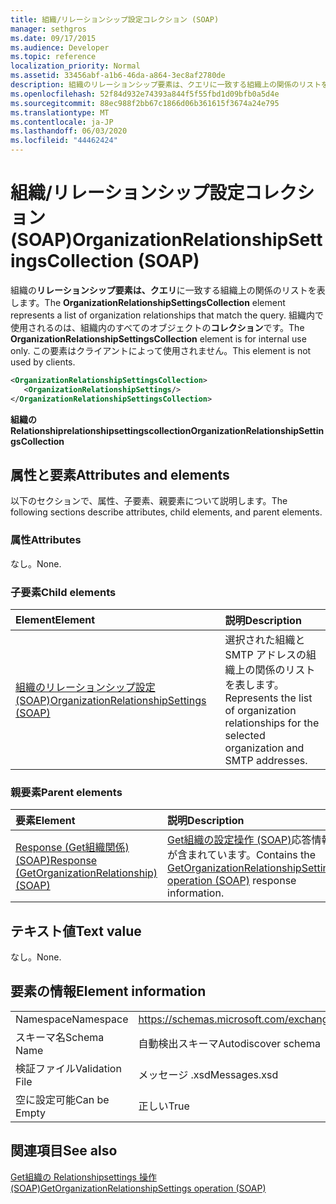 ```yaml
---
title: 組織/リレーションシップ設定コレクション (SOAP)
manager: sethgros
ms.date: 09/17/2015
ms.audience: Developer
ms.topic: reference
localization_priority: Normal
ms.assetid: 33456abf-a1b6-46da-a864-3ec8af2780de
description: 組織のリレーションシップ要素は、クエリに一致する組織上の関係のリストを表します。 組織内で使用されるのは、組織内のすべてのオブジェクトのコレクションです。 この要素はクライアントによって使用されません。
ms.openlocfilehash: 52f84d932e74393a844f5f55fbd1d09bfb0a5d4e
ms.sourcegitcommit: 88ec988f2bb67c1866d06b361615f3674a24e795
ms.translationtype: MT
ms.contentlocale: ja-JP
ms.lasthandoff: 06/03/2020
ms.locfileid: "44462424"
---
```

# <a name="organizationrelationshipsettingscollection-soap"></a><span data-ttu-id="acc70-105">組織/リレーションシップ設定コレクション (SOAP)</span><span class="sxs-lookup"><span data-stu-id="acc70-105">OrganizationRelationshipSettingsCollection (SOAP)</span></span>

<span data-ttu-id="acc70-106">組織の**リレーションシップ要素は、クエリ**に一致する組織上の関係のリストを表します。</span><span class="sxs-lookup"><span data-stu-id="acc70-106">The **OrganizationRelationshipSettingsCollection** element represents a list of organization relationships that match the query.</span></span> <span data-ttu-id="acc70-107">組織内で使用されるのは、組織内のすべてのオブジェクトの**コレクション**です。</span><span class="sxs-lookup"><span data-stu-id="acc70-107">The **OrganizationRelationshipSettingsCollection** element is for internal use only.</span></span> <span data-ttu-id="acc70-108">この要素はクライアントによって使用されません。</span><span class="sxs-lookup"><span data-stu-id="acc70-108">This element is not used by clients.</span></span> 
  
```XML
<OrganizationRelationshipSettingsCollection>
   <OrganizationRelationshipSettings/>
</OrganizationRelationshipSettingsCollection>
```

 <span data-ttu-id="acc70-109">**組織の Relationshiprelationshipsettingscollection**</span><span class="sxs-lookup"><span data-stu-id="acc70-109">**OrganizationRelationshipSettingsCollection**</span></span>
## <a name="attributes-and-elements"></a><span data-ttu-id="acc70-110">属性と要素</span><span class="sxs-lookup"><span data-stu-id="acc70-110">Attributes and elements</span></span>

<span data-ttu-id="acc70-111">以下のセクションで、属性、子要素、親要素について説明します。</span><span class="sxs-lookup"><span data-stu-id="acc70-111">The following sections describe attributes, child elements, and parent elements.</span></span>
  
### <a name="attributes"></a><span data-ttu-id="acc70-112">属性</span><span class="sxs-lookup"><span data-stu-id="acc70-112">Attributes</span></span>

<span data-ttu-id="acc70-113">なし。</span><span class="sxs-lookup"><span data-stu-id="acc70-113">None.</span></span>
  
### <a name="child-elements"></a><span data-ttu-id="acc70-114">子要素</span><span class="sxs-lookup"><span data-stu-id="acc70-114">Child elements</span></span>

|<span data-ttu-id="acc70-115">**Element**</span><span class="sxs-lookup"><span data-stu-id="acc70-115">**Element**</span></span>|<span data-ttu-id="acc70-116">**説明**</span><span class="sxs-lookup"><span data-stu-id="acc70-116">**Description**</span></span>|
|:-----|:-----|
|[<span data-ttu-id="acc70-117">組織のリレーションシップ設定 (SOAP)</span><span class="sxs-lookup"><span data-stu-id="acc70-117">OrganizationRelationshipSettings (SOAP)</span></span>](organizationrelationshipsettings-soap.md) <br/> |<span data-ttu-id="acc70-118">選択された組織と SMTP アドレスの組織上の関係のリストを表します。</span><span class="sxs-lookup"><span data-stu-id="acc70-118">Represents the list of organization relationships for the selected organization and SMTP addresses.</span></span>  <br/> |
   
### <a name="parent-elements"></a><span data-ttu-id="acc70-119">親要素</span><span class="sxs-lookup"><span data-stu-id="acc70-119">Parent elements</span></span>

|<span data-ttu-id="acc70-120">**要素**</span><span class="sxs-lookup"><span data-stu-id="acc70-120">**Element**</span></span>|<span data-ttu-id="acc70-121">**説明**</span><span class="sxs-lookup"><span data-stu-id="acc70-121">**Description**</span></span>|
|:-----|:-----|
|[<span data-ttu-id="acc70-122">Response (Get組織関係) (SOAP)</span><span class="sxs-lookup"><span data-stu-id="acc70-122">Response (GetOrganizationRelationship) (SOAP)</span></span>](response-getorganizationrelationshipsoap.md) <br/> |<span data-ttu-id="acc70-123">[Get組織の設定操作 (SOAP)](getorganizationrelationshipsettings-operation-soap.md)応答情報が含まれています。</span><span class="sxs-lookup"><span data-stu-id="acc70-123">Contains the [GetOrganizationRelationshipSettings operation (SOAP)](getorganizationrelationshipsettings-operation-soap.md) response information.</span></span>  <br/> |
   
## <a name="text-value"></a><span data-ttu-id="acc70-124">テキスト値</span><span class="sxs-lookup"><span data-stu-id="acc70-124">Text value</span></span>

<span data-ttu-id="acc70-125">なし。</span><span class="sxs-lookup"><span data-stu-id="acc70-125">None.</span></span>
  
## <a name="element-information"></a><span data-ttu-id="acc70-126">要素の情報</span><span class="sxs-lookup"><span data-stu-id="acc70-126">Element information</span></span>

|||
|:-----|:-----|
|<span data-ttu-id="acc70-127">Namespace</span><span class="sxs-lookup"><span data-stu-id="acc70-127">Namespace</span></span>  <br/> |https://schemas.microsoft.com/exchange/2010/Autodiscover  <br/> |
|<span data-ttu-id="acc70-128">スキーマ名</span><span class="sxs-lookup"><span data-stu-id="acc70-128">Schema Name</span></span>  <br/> |<span data-ttu-id="acc70-129">自動検出スキーマ</span><span class="sxs-lookup"><span data-stu-id="acc70-129">Autodiscover schema</span></span>  <br/> |
|<span data-ttu-id="acc70-130">検証ファイル</span><span class="sxs-lookup"><span data-stu-id="acc70-130">Validation File</span></span>  <br/> |<span data-ttu-id="acc70-131">メッセージ .xsd</span><span class="sxs-lookup"><span data-stu-id="acc70-131">Messages.xsd</span></span>  <br/> |
|<span data-ttu-id="acc70-132">空に設定可能</span><span class="sxs-lookup"><span data-stu-id="acc70-132">Can be Empty</span></span>  <br/> |<span data-ttu-id="acc70-133">正しい</span><span class="sxs-lookup"><span data-stu-id="acc70-133">True</span></span>  <br/> |
   
## <a name="see-also"></a><span data-ttu-id="acc70-134">関連項目</span><span class="sxs-lookup"><span data-stu-id="acc70-134">See also</span></span>



[<span data-ttu-id="acc70-135">Get組織の Relationshipsettings 操作 (SOAP)</span><span class="sxs-lookup"><span data-stu-id="acc70-135">GetOrganizationRelationshipSettings operation (SOAP)</span></span>](getorganizationrelationshipsettings-operation-soap.md)

